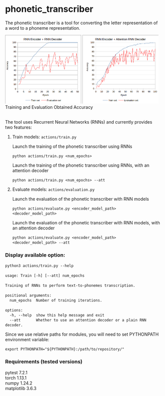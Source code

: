 # phonetic_transcriber

The phonetic transcriber is a tool for converting the letter representation of a word to a phoneme representation.

<img src="plots/RNNEncoder_RNNDecoder.png" width="49%" height="49%" style="display:inline;" />
<img src="plots/RNNEncoder_AttentionRNNDecoder.png" width="49%" height="49%" style="display:inline;" />
Training and Evaluation Obtained Accuracy
</br></br>

The tool uses Recurrent Neural Networks (RNNs) and currently provides two features:
1. Train models: ```actions/train.py```

    Launch the training of the phonetic transcriber using RNNs  
    ```
    python actions/train.py <num_epochs>
    ```

    Launch the training of the phonetic transcriber using RNNs, with an attention decoder
    ```
    python actions/train.py <num_epochs> --att
    ```

2. Evaluate models: ```actions/evaluation.py```

    Launch the evaluation of the phonetic transcriber with RNN models
    ```
    python actions/evaluate.py <encoder_model_path> <decoder_model_path>
    ```

    Launch the evaluation of the phonetic transcriber with RNN models, with an attention decoder
    ```
    python actions/evaluate.py <encoder_model_path> <decoder_model_path> --att
    ```

### Display available option:
```
python3 actions/train.py --help

usage: Train [-h] [--att] num_epochs

Training of RNNs to perform text-to-phonemes transcription.

positional arguments:
  num_epochs  Number of training iterations.

options:
  -h, --help  show this help message and exit
  --att       Whether to use an attention decoder or a plain RNN decoder.
```

Since we use relative paths for modules, you will need to set PYTHONPATH environment variable:
```
export PYTHONPATH="${PYTHONPATH}:/path/to/repository/"
```

### Requirements (tested versions)
pytest 7.2.1  
torch 1.13.1  
numpy 1.24.2  
matplotlib 3.6.3